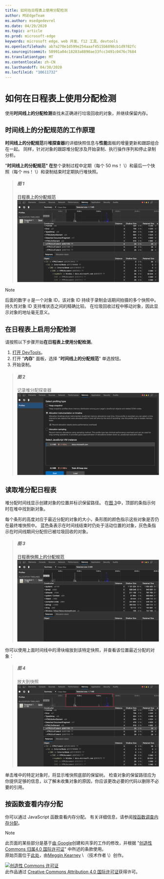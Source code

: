 ```yaml
---
title: 如何在日程表上使用分配检测
author: MSEdgeTeam
ms.author: msedgedevrel
ms.date: 04/29/2020
ms.topic: article
ms.prod: microsoft-edge
keywords: microsoft edge、web 开发、f12 工具、devtools
ms.openlocfilehash: ab7a270e1d599e254aaaf4515b6898cb1d9782fc
ms.sourcegitcommit: 50991a04c18283a8890ae33fcc3491c0476c7684
ms.translationtype: MT
ms.contentlocale: zh-CN
ms.lasthandoff: 04/30/2020
ms.locfileid: "10611732"
---
```

<!-- Copyright Meggin Kearney 

   Licensed under the Apache License, Version 2.0 (the "License");
   you may not use this file except in compliance with the License.
   You may obtain a copy of the License at

       https://www.apache.org/licenses/LICENSE-2.0

   Unless required by applicable law or agreed to in writing, software
   distributed under the License is distributed on an "AS IS" BASIS,
   WITHOUT WARRANTIES OR CONDITIONS OF ANY KIND, either express or implied.
   See the License for the specific language governing permissions and
   limitations under the License. -->





# 如何在日程表上使用分配检测  



使用**时间线上的分配检测**查找未正确进行垃圾回收的对象，并继续保留内存。  

## 时间线上的分配规范的工作原理  

**时间线上的分配规范**将**堆探查器**的详细快照信息与**性能**面板的增量更新和跟踪组合在一起。  同样，针对对象的跟踪堆分配涉及开始录制、执行操作序列和停止录制分析。  

<!--todo: add profile memory problems (heap profiler) section when available  -->  
<!--todo: add profile evaluate performance (Performance panel) section when available  -->  

"**时间线上的分配规范" 在**整个录制过程中定期（每个 50 ms！ \）和最后一个快照（每个 ms！ \）和录制结束时定期执行堆快照。  

> ##### 图 1  
> **日程表上的分配规范**  
> ![日程表上的分配规范][ImageObjectTracker]  

> [!NOTE]
> 后面的数字 `@` 是一个对象 ID，该对象 ID 持续于录制会话期间拍摄的多个快照中。  持久性对象 ID 支持堆状态之间的精确比较。  在垃圾回收过程中移动对象，因此显示对象的地址毫无意义。  

## 在日程表上启用分配检测  

请按照以下步骤开始**在日程表上使用分配检测**。  

1.  [打开 DevTools][DevtoolsOpenIndex]。  
1.  打开 "**内存**" 面板，选择 "**时间线上的分配规范**" 单选按钮。  
1.  开始录制。  

> ##### 图 2  
> 记录堆分配探查器  
> ![记录堆分配探查器][ImageRecordHeap]  

## 读取堆分配日程表  

堆分配时间线显示创建对象的位置并标识保留路径。  在[图 3](#figure-3)中，顶部的条指示何时在堆中找到新对象。  

每个条形的高度对应于最近分配的对象的大小，条形图的颜色指示这些对象是否仍在最终堆快照中。  蓝色条表示在时间线结束时仍处于活动位置的对象，灰色条指示在时间线期间分配但已被垃圾回收的对象。  

> ##### 图 3  
> **日程表快照上的分配规范**  
> ![日程表快照上的分配规范][ImageCollected]  

<!--In [Figure 4](#figure-4), an action was performed 3 times.  The sample program caches five objects, so the last five blue bars are expected.  But the left-most blue bar indicates a potential problem.  -->  
<!--todo: redo figure 4 with multiple click actions  -->  

你可以使用上面时间线中的滑块缩放到该特定快照，并查看该位置最近分配的对象：  

> ##### 图 4  
> 放大到快照  
> ![放大到快照][ImageSliders]  

单击堆中的特定对象时，将显示堆快照底部的保留树。  检查对象的保留路径应为你提供足够的信息，以了解未收集对象的原因，你应该更改必要的代码以删除不必要的引用。  

## 按函数查看内存分配   

你可以通过 JavaScript 函数查看内存分配。  有关详细信息，请参阅[按函数调查内存分配][DevtoolsMemoryProblemsIndexInvestigateMemoryAllocationFunction]。  

<!--## Feedback   -->  



<!-- image links -->  

[ImageObjectTracker]: /microsoft-edge/devtools-guide-chromium/media/memory-problems-memory-allocation-timeline-snapshot-highlighted.msft.png "图1：日程表上的分配规范"  
[ImageRecordHeap]: /microsoft-edge/devtools-guide-chromium/media/memory-problems-memory-allocation-instrumentation-on-timeline-selected.msft.png "图2：记录堆分配探查器"  
[ImageCollected]: /microsoft-edge/devtools-guide-chromium/media/memory-problems-memory-allocation-timelines-snapshot.msft.png "图3：日程表快照上的分配规范"  
[ImageSliders]: /microsoft-edge/devtools-guide-chromium/media/memory-problems-memory-allocation-timeline-snapshot-highlighted-annotated.msft.png "图4：放大到快照"  

<!-- links -->  

[DevToolsOpenIndex]: /microsoft-edge/devtools-guide-chromium/open "打开 Microsoft Edge （Chromium） DevTools"
[DevtoolsMemoryProblemsIndexInvestigateMemoryAllocationFunction]: /microsoft-edge/devtools-guide-chromium/memory-problems/index#investigate-memory-allocation-by-function "通过函数调查内存分配-修复内存问题"  

<!--[HeapProfiler]: ../profile/memory-problems/heap-snapshots ""  -->  
<!--[PerformancePanel]: ../profile/evaluate-performance/timeline-tool ""  -->  

[MicrosoftEdgeChannel]: https://www.microsoftedgeinsider.com/download "下载 Microsoft Edge 频道"  

> [!NOTE]
> 此页面的某些部分是基于[由 Google][GoogleSitePolicies]创建和共享的工作的修改，并根据 "[创造性 Commons 归属4.0 国际许可证][CCA4IL]" 中所述的条款使用。  
> 原始页面位于[此处](https://developers.google.com/web/tools/chrome-devtools/memory-problems/allocation-profiler)，由[Meggin Kearney][MegginKearney] \ （技术作者 \）创作。  

[![创造性 Commons 许可证][CCby4Image]][CCA4IL]  
此作品通过 [Creative Commons Attribution 4.0 国际许可证][CCA4IL]获得许可。  

[CCA4IL]: https://creativecommons.org/licenses/by/4.0  
[CCby4Image]: https://i.creativecommons.org/l/by/4.0/88x31.png  
[GoogleSitePolicies]: https://developers.google.com/terms/site-policies  
[KayceBasques]: https://developers.google.com/web/resources/contributors/kaycebasques  
[MegginKearney]: https://developers.google.com/web/resources/contributors/megginkearney  
